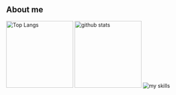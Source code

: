 ## About me

<p align="left"> 
  <img alt="Top Langs" height="180px" src="https://github-readme-stats.vercel.app/api/top-langs/?username=N-i-ke&layout=compact&theme=dark" />
  <img alt="github stats" height="180px" src="https://github-readme-stats.vercel.app/api?username=N-i-ke&layout=compact&theme=dark" />
  <img alt="my skills" src="https://skillicons.dev/icons?theme=dark&perline=7&i=html,css,js,ts,vue,react,next,nodejs,figma,docker,wordpress" />
</p>



<!--
**N-i-ke/N-i-ke** is a ✨ _special_ ✨ repository because its `README.md` (this file) appears on your GitHub profile.

Here are some ideas to get you started:

- 🔭 I’m currently working on ...
- 🌱 I’m currently learning ...
- 👯 I’m looking to collaborate on ...
- 🤔 I’m looking for help with ...
- 💬 Ask me about ...
- 📫 How to reach me: ...
- 😄 Pronouns: ...
- ⚡ Fun fact: ...
-->
